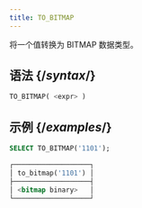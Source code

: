 ```yaml
---
title: TO_BITMAP
---
```


将一个值转换为 BITMAP 数据类型。

## 语法 {/*syntax*/}

```sql
TO_BITMAP( <expr> )
```

## 示例 {/*examples*/}

```sql
SELECT TO_BITMAP('1101');

┌───────────────────┐
│ to_bitmap('1101') │
├───────────────────┤
│ <bitmap binary>   │
└───────────────────┘
```